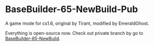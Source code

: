 # BaseBuilder-65-NewBuild-Pub
A game mode for cs1.6, original by Tirant, modified by EmeraldGhost.

Everything is open-source now. Check out private branch by go to [BaseBuilder-65-NewBuild](https://github.com/Kroytz/BaseBuilder-6.5-New-Build).
